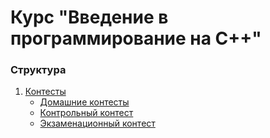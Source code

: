 # Курс "Введение в программирование на С++"

### Структура
1) [Контесты](src/contests)
   * [Домашние контесты](src/contests/normal)
   * [Контрольный контест](src/contests/control)
   * [Экзаменационный контест](src/contests/exam)